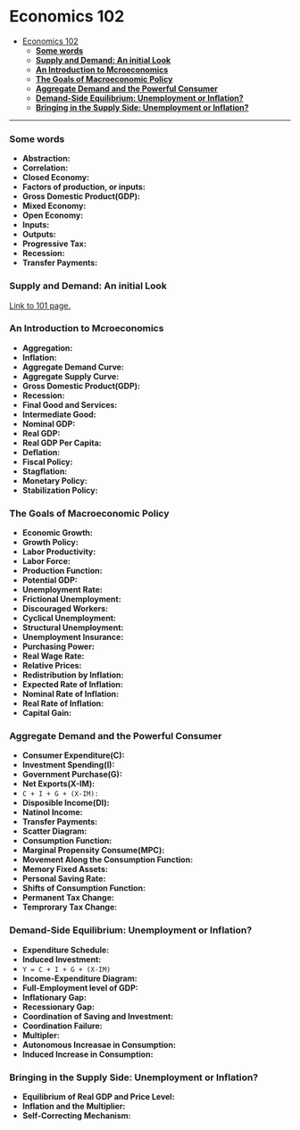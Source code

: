 # Economics 102

- [Economics 102](#economics-102)
    - [__Some words__](#some-words)
    - [__Supply and Demand: An initial Look__](#supply-and-demand-an-initial-look)
    - [__An Introduction to Mcroeconomics__](#an-introduction-to-mcroeconomics)
    - [__The Goals of Macroeconomic Policy__](#the-goals-of-macroeconomic-policy)
    - [__Aggregate Demand and the Powerful Consumer__](#aggregate-demand-and-the-powerful-consumer)
    - [__Demand-Side Equilibrium: Unemployment or Inflation?__](#demand-side-equilibrium-unemployment-or-inflation)
    - [__Bringing in the Supply Side: Unemployment or Inflation?__](#bringing-in-the-supply-side-unemployment-or-inflation)


----


### __Some words__

- __Abstraction:__
- __Correlation:__
- __Closed Economy:__
- __Factors of production, or inputs:__
- __Gross Domestic Product(GDP):__
- __Mixed Economy:__
- __Open Economy:__
- __Inputs:__
- __Outputs:__
- __Progressive Tax:__
- __Recession:__
- __Transfer Payments:__

### __Supply and Demand: An initial Look__
[Link to 101 page.](ite_101.md/#the-market-forces-of-supply-and-demand)


### __An Introduction to Mcroeconomics__

- __Aggregation:__
- __Inflation:__
- __Aggregate Demand Curve:__
- __Aggregate Supply Curve:__
- __Gross Domestic Product(GDP):__
- __Recession:__
- __Final Good and Services:__
- __Intermediate Good:__
- __Nominal GDP:__
- __Real GDP:__
- __Real GDP Per Capita:__
- __Deflation:__
- __Fiscal Policy:__
- __Stagflation:__
- __Monetary Policy:__
- __Stabilization Policy:__

### __The Goals of Macroeconomic Policy__

- __Economic Growth:__
- __Growth Policy:__
- __Labor Productivity:__
- __Labor Force:__
- __Production Function:__
- __Potential GDP:__
- __Unemployment Rate:__
- __Frictional Unemployment:__
- __Discouraged Workers:__
- __Cyclical Unemployment:__
- __Structural Unemployment:__
- __Unemployment Insurance:__
- __Purchasing Power:__
- __Real Wage Rate:__
- __Relative Prices:__
- __Redistribution by Inflation:__
- __Expected Rate of Inflation:__
- __Nominal Rate of Inflation:__
- __Real Rate of Inflation:__
- __Capital Gain:__

### __Aggregate Demand and the Powerful Consumer__

- __Consumer Expenditure(C):__
- __Investment Spending(I):__
- __Government Purchase(G):__
- __Net Exports(X-IM):__
- ``C + I + G + (X-IM):``
- __Disposible Income(DI):__
- __Natinol Income:__
- __Transfer Payments:__
- __Scatter Diagram:__
- __Consumption Function:__
- __Marginal Propensity Consume(MPC):__
- __Movement Along the Consumption Function:__
- __Memory Fixed Assets:__
- __Personal Saving Rate:__
- __Shifts of Consumption Function:__
- __Permanent Tax Change:__
- __Temprorary Tax Change:__

### __Demand-Side Equilibrium: Unemployment or Inflation?__

- __Expenditure Schedule:__
- __Induced Investment:__
- ``Y = C + I + G + (X-IM)``
- __Income-Expenditure Diagram:__
- __Full-Employment level of GDP:__
- __Inflationary Gap:__
- __Recessionary Gap:__
- __Coordination of Saving and Investment:__
- __Coordination Failure:__
- __Multipler:__
- __Autonomous Increasae in Consumption:__
- __Induced Increase in Consumption:__


### __Bringing in the Supply Side: Unemployment or Inflation?__

- __Equilibrium of Real GDP and Price Level:__
- __Inflation and the Multiplier:__
- __Self-Correcting Mechanism:__
